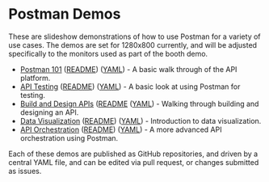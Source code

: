 # Postman Demos
These are slideshow demonstrations of how to use Postman for a variety of use cases. The demos are set for 1280x800 currently, and will be adjusted specifically to the monitors used as part of the booth demo.

- [Postman 101](https://postman-demos.github.io/postman-101/) ([README](https://github.com/postman-demos/postman-101)) ([YAML](https://github.com/postman-demos/postman-101/blob/master/_data/slides.yaml)) - A basic walk through of the API platform.
- [API Testing](https://postman-demos.github.io/api-testing/) ([README](https://github.com/postman-demos/api-testing)) ([YAML](https://github.com/postman-demos/api-testing/blob/master/_data/slides.yaml)) - A basic look at using Postman for testing.
- [Build and Design APIs](https://github.com/postman-demos/build-and-design-apis) ([README](https://github.com/postman-demos/build-and-design-apis) ([YAML](https://github.com/postman-demos/build-and-design-apis/blob/master/_data/slides.yaml)) - Walking through building and designing an API.
- [Data Visualization](https://github.com/postman-demos/data-visualization) ([README](https://github.com/postman-demos/data-visualization)) ([YAML](https://github.com/postman-demos/data-visualization/blob/master/_data/slides.yaml)) - Introduction to data visualization.
- [API Orchestration](https://github.com/postman-demos/api-orchestration) ([README](https://github.com/postman-demos/api-orchestration)) ([YAML](https://github.com/postman-demos/api-orchestration/blob/master/_data/slides.yaml)) - A more advanced API orchestration using Postman.

Each of these demos are published as GitHub repositories, and driven by a central YAML file, and can be edited via pull request, or changes submitted as issues.
